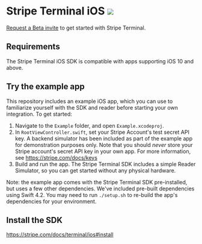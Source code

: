 # Stripe Terminal iOS <img src="https://img.shields.io/badge/Beta 1-brightgreen.svg">

[Request a Beta invite](https://stripe.com/terminal#request-invite) to get started with Stripe Terminal.

## Requirements
The Stripe Terminal iOS SDK is compatible with apps supporting iOS 10 and above.

## Try the example app
This repository includes an example iOS app, which you can use to familiarize yourself with the SDK and reader before starting your own integration. To get started:

1. Navigate to the `Example` folder, and open `Example.xcodeproj`.
2. In `RootViewController.swift`, set your Stripe Account's test secret API key. A backend simulator has been included as part of the example app for demonstration purposes only. Note that you should _never_ store your Stripe account's secret API key in your own app. For more information, see https://stripe.com/docs/keys
3. Build and run the app. The Stripe Terminal SDK includes a simple Reader Simulator, so you can get started without any physical hardware.

Note: the example app comes with the Stripe Terminal SDK pre-installed, but uses a few other dependencies. We've included pre-built dependencies using Swift 4.2. You may need to run `./setup.sh` to re-build the app's dependencies for your environment.

## Install the SDK
https://stripe.com/docs/terminal/ios#install


